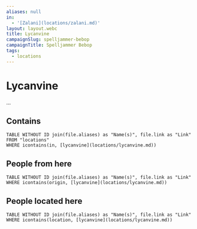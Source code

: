 ```yaml
---
aliases: null
in:
  - '[Zalani](locations/zalani.md)'
layout: layout.webc
title: Lycanvine
campaignSlug: spelljammer-bebop
campaignTitle: Spelljammer Bebop
tags:
  - locations
---
```

# Lycanvine

...

## Contains
```dataview
TABLE WITHOUT ID join(file.aliases) as "Name(s)", file.link as "Link"
FROM "locations"
WHERE icontains(in, [lycanvine](locations/lycanvine.md))
```

## People from here

```dataview
TABLE WITHOUT ID join(file.aliases) as "Name(s)", file.link as "Link"
WHERE icontains(origin, [lycanvine](locations/lycanvine.md))
```

## People located here

```dataview
TABLE WITHOUT ID join(file.aliases) as "Name(s)", file.link as "Link"
WHERE icontains(location, [lycanvine](locations/lycanvine.md))
```

